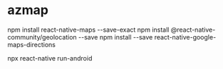 # azmap

npm install react-native-maps --save-exact
npm install @react-native-community/geolocation --save
npm install --save react-native-google-maps-directions

npx react-native run-android

